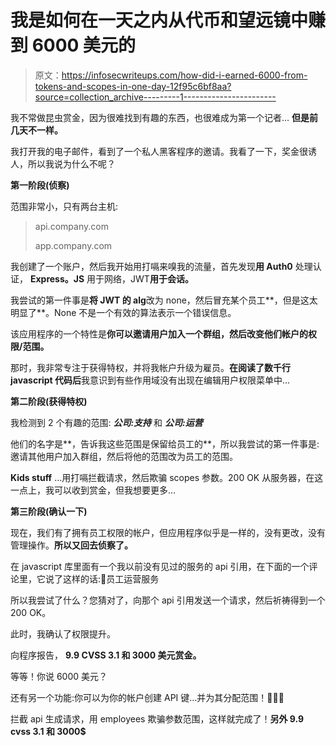 # 我是如何在一天之内从代币和望远镜中赚到 6000 美元的

> 原文：<https://infosecwriteups.com/how-did-i-earned-6000-from-tokens-and-scopes-in-one-day-12f95c6bf8aa?source=collection_archive---------1----------------------->

我不常做昆虫赏金，因为很难找到有趣的东西，也很难成为第一个记者… **但是前几天不一样。**

我打开我的电子邮件，看到了一个私人黑客程序的邀请。我看了一下，奖金很诱人，所以我说为什么不呢？

**第一阶段(侦察)**

范围非常小，只有两台主机:

> api.company.com
> 
> app.company.com

我创建了一个账户，然后我开始用打嗝来嗅我的流量，首先发现**用 Auth0** 处理认证， **Express。JS** 用于网络，JWT**用于会话。**

我尝试的第一件事是**将 JWT 的 alg**改为 none，然后冒充某个员工**，但是这太明显了**。None 不是一个有效的算法表示一个错误信息。

该应用程序的一个特性是**你可以邀请用户加入一个群组，然后改变他们帐户的权限/范围。**

那时，我非常专注于获得特权，并将我帐户升级为雇员。**在阅读了数千行 javascript 代码后**我意识到有些作用域没有出现在编辑用户权限菜单中…

**第二阶段(获得特权)**

我检测到 2 个有趣的范围: ***公司:支持*** 和 ***公司:运营***

他们的名字是**，告诉我这些范围是保留给员工的**，所以我尝试的第一件事是:邀请其他用户加入群组，然后将他的范围改为员工的范围。

**Kids stuff** …用打嗝拦截请求，然后欺骗 scopes 参数。200 OK 从服务器，在这一点上，我可以收到赏金，但我想要更多…

**第三阶段(确认一下)**

现在，我们有了拥有员工权限的帐户，但应用程序似乎是一样的，没有更改，没有管理操作。**所以又回去侦察了。**

在 javascript 库里面有一个我以前没有见过的服务的 api 引用，在下面的一个评论里，它说了这样的话:🥳员工运营服务

所以我尝试了什么？您猜对了，向那个 api 引用发送一个请求，然后祈祷得到一个 200 OK。

此时，我确认了权限提升。

向程序报告， **9.9 CVSS 3.1 和 3000 美元赏金。**

等等！你说 6000 美元？

还有另一个功能:你可以为你的帐户创建 API 键…并为其分配范围！🤭🤭🤭

拦截 api 生成请求，用 employees 欺骗参数范围，这样就完成了！**另外 9.9 cvss 3.1 和 3000$**